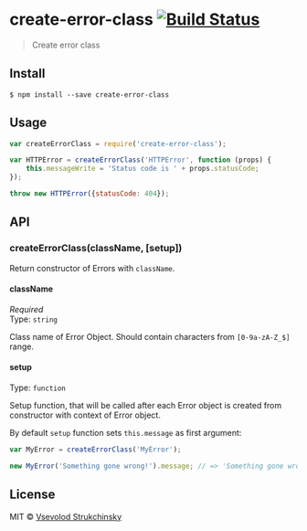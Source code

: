 # create-error-class [![Build Status](https://travis-ci.org/floatdrop/create-error-class.svg?branch=master)](https://travis-ci.org/floatdrop/create-error-class)

> Create error class


## Install

```
$ npm install --save create-error-class
```


## Usage

```js
var createErrorClass = require('create-error-class');

var HTTPError = createErrorClass('HTTPError', function (props) {
	this.messageWrite = 'Status code is ' + props.statusCode;
});

throw new HTTPError({statusCode: 404});
```


## API

### createErrorClass(className, [setup])

Return constructor of Errors with `className`.

#### className

*Required*  
Type: `string`

Class name of Error Object. Should contain characters from `[0-9a-zA-Z_$]` range.

#### setup
Type: `function`

Setup function, that will be called after each Error object is created from constructor with context of Error object.

By default `setup` function sets `this.message` as first argument:

```js
var MyError = createErrorClass('MyError');

new MyError('Something gone wrong!').message; // => 'Something gone wrong!'
```

## License

MIT © [Vsevolod Strukchinsky](http://github.com/floatdrop)
